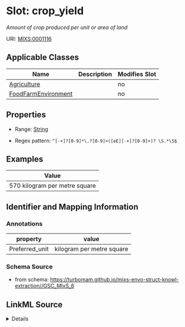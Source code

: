 # Slot: crop_yield


_Amount of crop produced per unit or area of land_



URI: [MIXS:0001116](https://w3id.org/mixs/0001116)



<!-- no inheritance hierarchy -->




## Applicable Classes

| Name | Description | Modifies Slot |
| --- | --- | --- |
[Agriculture](Agriculture.md) |  |  no  |
[FoodFarmEnvironment](FoodFarmEnvironment.md) |  |  no  |







## Properties

* Range: [String](String.md)

* Regex pattern: `^[-+]?[0-9]*\.?[0-9]+([eE][-+]?[0-9]+)? \S.*\S$`






## Examples

| Value |
| --- |
| 570 kilogram per metre square |

## Identifier and Mapping Information





### Annotations

| property | value |
| --- | --- |
| Preferred_unit | kilogram per metre square |



### Schema Source


* from schema: https://turbomam.github.io/mixs-envo-struct-knowl-extraction//GSC_MIxS_6




## LinkML Source

<details>
```yaml
name: crop_yield
annotations:
  Preferred_unit:
    tag: Preferred_unit
    value: kilogram per metre square
description: Amount of crop produced per unit or area of land
title: crop yield
notes:
- crop
examples:
- value: 570 kilogram per metre square
from_schema: https://turbomam.github.io/mixs-envo-struct-knowl-extraction//GSC_MIxS_6
rank: 1000
slot_uri: MIXS:0001116
multivalued: false
alias: crop_yield
domain_of:
- Agriculture
- FoodFarmEnvironment
range: string
required: false
recommended: false
pattern: ^[-+]?[0-9]*\.?[0-9]+([eE][-+]?[0-9]+)? \S.*\S$

```
</details>